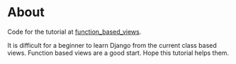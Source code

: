 About
=====

Code for the tutorial at [function_based_views](http://django.cowhite.com/blog/function-based-views-in-django/).  

It is difficult for a beginner to learn Django from the current class based views. Function based views are a good start. Hope this tutorial helps them.
